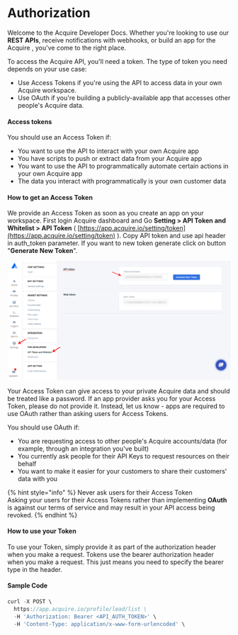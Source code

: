 # Authorization

Welcome to the Acquire Developer Docs. Whether you're looking to use our **REST APIs**, receive notifications with webhooks, or build an app for the Acquire , you've come to the right place.

To access the Acquire API, you'll need a token. The type of token you need depends on your use case:

* Use Access Tokens if you're using the API to access data in your own Acquire workspace.
* Use OAuth if you're building a publicly-available app that accesses other people's Acquire data.

#### **Access tokens**

You should use an Access Token if:

* You want to use the API to interact with your own Acquire app
* You have scripts to push or extract data from your Acquire app
* You want to use the API to programmatically automate certain actions in your own Acquire app
* The data you interact with programmatically is your own customer data

#### **How to get an Access Token**

We provide an Access Token as soon as you create an app on your workspace. First login Acquire dashboard and Go **Setting &gt; API Token and Whitelist &gt; API Token** \( [https://app.acquire.io/setting/token](https://app.acquire.io/setting/token) \). Copy API token and use api header in auth\_token parameter. If you want to new token generate click on button "**Generate New Token**".

![](../../.gitbook/assets/api-auth-token-1.png)

Your Access Token can give access to your private Acquire data and should be treated like a password. If an app provider asks you for your Access Token, please do not provide it. Instead, let us know - apps are required to use OAuth rather than asking users for Access Tokens.

You should use OAuth if:

* You are requesting access to other people's Acquire accounts/data \(for example, through an integration you've built\)
* You currently ask people for their API Keys to request resources on their behalf
* You want to make it easier for your customers to share their customers' data with you

{% hint style="info" %}
 Never ask users for their Access Token  
Asking your users for their Access Tokens rather than implementing **OAuth** is against our terms of service and may result in your API access being revoked.
{% endhint %}

#### **How to use your Token**

To use your Token, simply provide it as part of the authorization header when you make a request. Tokens use the bearer authorization header when you make a request. This just means you need to specify the bearer type in the header.

#### **Sample Code**

```javascript
curl -X POST \
  https://app.acquire.io/profile/lead/list \
  -H 'Authorization: Bearer <API_AUTH_TOKEN>' \
  -H 'Content-Type: application/x-www-form-urlencoded' \
```

